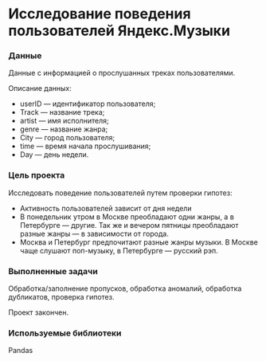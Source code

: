 # Исследование поведения пользователей Яндекс.Музыки

### Данные
Данные с информацией о прослушанных треках пользователями.

Описание данных:
- userID — идентификатор пользователя;
- Track — название трека;
- artist — имя исполнителя;
- genre — название жанра;
- City — город пользователя;
- time — время начала прослушивания;
- Day — день недели.

### Цель проекта
Исследовать поведение пользователей путем проверки гипотез:

- Активность пользователей зависит от дня недели
- В понедельник утром в Москве преобладают одни жанры, а в Петербурге — другие. Так же и вечером пятницы преобладают разные жанры — в зависимости от города.
- Москва и Петербург предпочитают разные жанры музыки. В Москве чаще слушают поп-музыку, в Петербурге — русский рэп.

### Выполненные задачи

Обработка/заполнение пропусков, обработка аномалий, обработка дубликатов, проверка гипотез.

Проект закончен.

### Используемые библиотеки

Pandas
